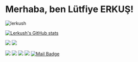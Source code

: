 # Merhaba, ben Lütfiye ERKUŞ! 
<p align="left"> <img src="https://komarev.com/ghpvc/?username=lerkush" alt="lerkush" /> </p>

[![Lerkush's GitHub stats](https://github-readme-stats.vercel.app/api?username=lerkush&count_private=true)](https://github.com/lerkush/github-readme-stats)

[![](https://img.shields.io/twitter/follow/lerkush?style=social)](https://www.twitter.com/lerkush)
[![](https://img.shields.io/github/followers/lerkush?style=social)](https://www.github.com/lerkush)


<!-- [![](https://img.shields.io/badge/youtube-%23FF0000.svg?&style=for-the-badge&logo=youtube&logoColor=white")](https://www.youtube.com/) !-->
[![](https://img.shields.io/badge/twitter-%231DA1F2.svg?&style=for-the-badge&logo=twitter&logoColor=white)](https://www.twitter.com/lerkush/)
[![](https://img.shields.io/badge/linkedin-%230077B5.svg?&style=for-the-badge&logo=linkedin&logoColor=white)](https://www.linkedin.com/in/lütfiye-e-792962a8/)
[![](https://img.shields.io/badge/medium-%2312100E.svg?&style=for-the-badge&logo=medium&logoColor=white)](https://medium.com/@lerkush)
[![](https://img.shields.io/badge/instagram-%23E4405F.svg?&style=for-the-badge&logo=instagram&logoColor=white)](https://instagram.com/lutfiyeerkus)
[![Mail Badge](https://img.shields.io/badge/lutfiyye@gmail.com-c14438?style=for-the-badge&logo=Gmail&logoColor=white&link=mailto:lutfiyye@gmail.com)](mailto:lutfiyye@gmail.com)
